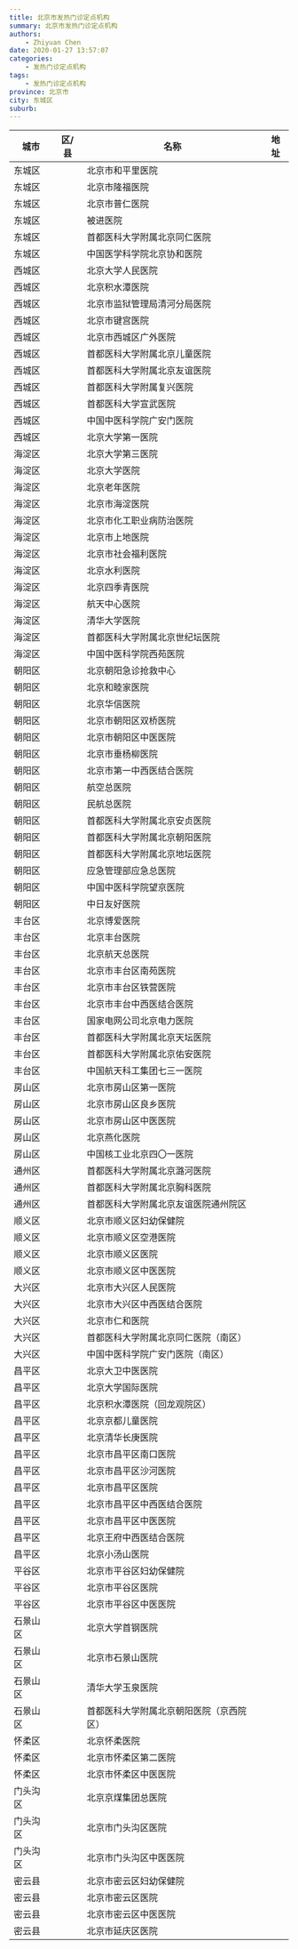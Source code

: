 ```yaml
---
title: 北京市发热门诊定点机构
summary: 北京市发热门诊定点机构
authors: 
    - Zhiyuan Chen
date: 2020-01-27 13:57:07
categories: 
    - 发热门诊定点机构
tags: 
    - 发热门诊定点机构
province: 北京市
city: 东城区
suburb: 
---
```


|  城市  |  区/县  |  名称  |  地址  |
|------|-------|------|------|
|  东城区  |    |  北京市和平里医院  |    
|  东城区  |    |  北京市隆福医院  |    
|  东城区  |    |  北京市普仁医院  |    
|  东城区  |    |  被进医院  |    
|  东城区  |    |  首都医科大学附属北京同仁医院  |    
|  东城区  |    |  中国医学科学院北京协和医院  |    
|  西城区  |    |  北京大学人民医院  |    
|  西城区  |    |  北京积水潭医院  |    
|  西城区  |    |  北京市监狱管理局清河分局医院  |    
|  西城区  |    |  北京市键宫医院  |    
|  西城区  |    |  北京市西城区广外医院  |    
|  西城区  |    |  首都医科大学附属北京儿童医院  |    
|  西城区  |    |  首都医科大学附属北京友谊医院  |    
|  西城区  |    |  首都医科大学附属复兴医院  |    
|  西城区  |    |  首都医科大学宣武医院  |    
|  西城区  |    |  中国中医科学院广安门医院  |    
|  西城区  |    |  北京大学第一医院  |    
|  海淀区  |    |  北京大学第三医院  |    
|  海淀区  |    |  北京大学医院  |    
|  海淀区  |    |  北京老年医院  |    
|  海淀区  |    |  北京市海淀医院  |    
|  海淀区  |    |  北京市化工职业病防治医院  |    
|  海淀区  |    |  北京市上地医院  |    
|  海淀区  |    |  北京市社会福利医院  |    
|  海淀区  |    |  北京水利医院  |    
|  海淀区  |    |  北京四季青医院  |    
|  海淀区  |    |  航天中心医院  |    
|  海淀区  |    |  清华大学医院  |    
|  海淀区  |    |  首都医科大学附属北京世纪坛医院  |    
|  海淀区  |    |  中国中医科学院西苑医院  |    
|  朝阳区  |    |  北京朝阳急诊抢救中心  |    
|  朝阳区  |    |  北京和睦家医院  |    
|  朝阳区  |    |  北京华信医院  |    
|  朝阳区  |    |  北京市朝阳区双桥医院  |    
|  朝阳区  |    |  北京市朝阳区中医医院  |    
|  朝阳区  |    |  北京市垂杨柳医院  |    
|  朝阳区  |    |  北京市第一中西医结合医院  |    
|  朝阳区  |    |  航空总医院  |    
|  朝阳区  |    |  民航总医院  |    
|  朝阳区  |    |  首都医科大学附属北京安贞医院  |    
|  朝阳区  |    |  首都医科大学附属北京朝阳医院  |    
|  朝阳区  |    |  首都医科大学附属北京地坛医院  |    
|  朝阳区  |    |  应急管理部应急总医院  |    
|  朝阳区  |    |  中国中医科学院望京医院  |    
|  朝阳区  |    |  中日友好医院  |    
|  丰台区  |    |  北京博爱医院  |    
|  丰台区  |    |  北京丰台医院  |    
|  丰台区  |    |  北京航天总医院  |    
|  丰台区  |    |  北京市丰台区南苑医院  |    
|  丰台区  |    |  北京市丰台区铁营医院  |    
|  丰台区  |    |  北京市丰台中西医结合医院  |    
|  丰台区  |    |  国家电网公司北京电力医院  |    
|  丰台区  |    |  首都医科大学附属北京天坛医院  |    
|  丰台区  |    |  首都医科大学附属北京佑安医院  |    
|  丰台区  |    |  中国航天科工集团七三一医院  |    
|  房山区  |    |  北京市房山区第一医院  |    
|  房山区  |    |  北京市房山区良乡医院  |    
|  房山区  |    |  北京市房山区中医医院  |    
|  房山区  |    |  北京燕化医院  |    
|  房山区  |    |  中国核工业北京四〇一医院  |    
|  通州区  |    |  首都医科大学附属北京潞河医院  |    
|  通州区  |    |  首都医科大学附属北京胸科医院  |    
|  通州区  |    |  首都医科大学附属北京友谊医院通州院区  |    
|  顺义区  |    |  北京市顺义区妇幼保健院  |    
|  顺义区  |    |  北京市顺义区空港医院  |    
|  顺义区  |    |  北京市顺义区医院  |    
|  顺义区  |    |  北京市顺义区中医医院  |    
|  大兴区  |    |  北京市大兴区人民医院  |    
|  大兴区  |    |  北京市大兴区中西医结合医院  |    
|  大兴区  |    |  北京市仁和医院  |    
|  大兴区  |    |  首都医科大学附属北京同仁医院（南区）  |    
|  大兴区  |    |  中国中医科学院广安门医院（南区）  |    
|  昌平区  |    |  北京大卫中医医院  |    
|  昌平区  |    |  北京大学国际医院  |    
|  昌平区  |    |  北京积水潭医院（回龙观院区）  |    
|  昌平区  |    |  北京京都儿童医院  |    
|  昌平区  |    |  北京清华长庚医院  |    
|  昌平区  |    |  北京市昌平区南口医院  |    
|  昌平区  |    |  北京市昌平区沙河医院  |    
|  昌平区  |    |  北京市昌平区医院  |    
|  昌平区  |    |  北京市昌平区中西医结合医院  |    
|  昌平区  |    |  北京市昌平区中医医院  |    
|  昌平区  |    |  北京王府中西医结合医院  |    
|  昌平区  |    |  北京小汤山医院  |    
|  平谷区  |    |  北京市平谷区妇幼保健院  |    
|  平谷区  |    |  北京市平谷区医院  |    
|  平谷区  |    |  北京市平谷区中医医院  |    
|  石景山区  |    |  北京大学首钢医院  |    
|  石景山区  |    |  北京市石景山医院  |    
|  石景山区  |    |  清华大学玉泉医院  |    
|  石景山区  |    |  首都医科大学附属北京朝阳医院（京西院区）  |    
|  怀柔区  |    |  北京怀柔医院  |    
|  怀柔区  |    |  北京市怀柔区第二医院  |    
|  怀柔区  |    |  北京市怀柔区中医医院  |    
|  门头沟区  |    |  北京京煤集团总医院  |    
|  门头沟区  |    |  北京市门头沟区医院  |    
|  门头沟区  |    |  北京市门头沟区中医医院  |    
|  密云县  |    |  北京市密云区妇幼保健院  |    
|  密云县  |    |  北京市密云区医院  |    
|  密云县  |    |  北京市密云区中医医院  |    
|  密云县  |    |  北京市延庆区医院  |    

